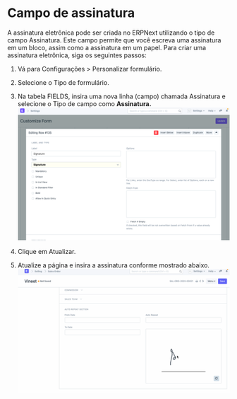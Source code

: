 # Campo de assinatura


A assinatura eletrônica pode ser criada no ERPNext utilizando o tipo de campo Assinatura. Este campo permite que você escreva uma assinatura em um bloco, assim como a assinatura em um papel.
Para criar uma assinatura eletrônica, siga os seguintes passos:
1) Vá para Configurações > Personalizar formulário.
2) Selecione o Tipo de formulário.
3) Na tabela FIELDS, insira uma nova linha (campo) chamada Assinatura e selecione o Tipo de campo como **Assinatura.**
![](/files/dVwxt8w.png)
  
4) Clique em Atualizar.
5) Atualize a página e insira a assinatura conforme mostrado abaixo.
![](/files/omqI5yg.gif)